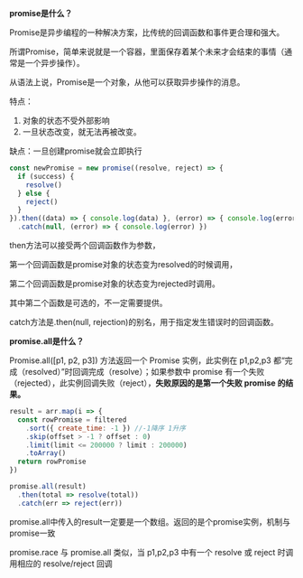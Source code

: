 

**promise是什么？**

Promise是异步编程的一种解决方案，比传统的回调函数和事件更合理和强大。

所谓Promise，简单来说就是一个容器，里面保存着某个未来才会结束的事情（通常是一个异步操作）。

从语法上说，Promise是一个对象，从他可以获取异步操作的消息。

特点：

1. 对象的状态不受外部影响
2. 一旦状态改变，就无法再被改变。

缺点：一旦创建promise就会立即执行

```js
const newPromise = new promise((resolve, reject) => {
  if (success) {
    resolve()
  } else {
    reject()
  }
}).then((data) => { console.log(data) }, (error) => { console.log(error) })
  .catch(null, (error) => { console.log(error) })
```

then方法可以接受两个回调函数作为参数，

第一个回调函数是promise对象的状态变为resolved的时候调用，

第二个回调函数是promise对象的状态变为rejected时调用。

其中第二个函数是可选的，不一定需要提供。

catch方法是.then(null, rejection)的别名，用于指定发生错误时的回调函数。

**promise.all是什么？**

Promise.all([p1, p2, p3]) 方法返回一个 Promise 实例，此实例在 p1,p2,p3 都“完成（resolved）”时回调完成（resolve）；如果参数中 promise 有一个失败（rejected），此实例回调失败（reject），**失败原因的是第一个失败 promise 的结果。**

```js
result = arr.map(i => {
  const rowPromise = filtered
    .sort({ create_time: -1 }) //-1降序 1升序
    .skip(offset > -1 ? offset : 0)
    .limit(limit <= 200000 ? limit : 200000)
    .toArray()
  return rowPromise
})

promise.all(result)
  .then(total => resolve(total))
  .catch(err => reject(err))
```

promise.all中传入的result一定要是一个数组。返回的是个promise实例，机制与promise一致

promise.race 与 promise.all 类似，当 p1,p2,p3 中有一个 resolve 或 reject 时调用相应的 resolve/reject 回调